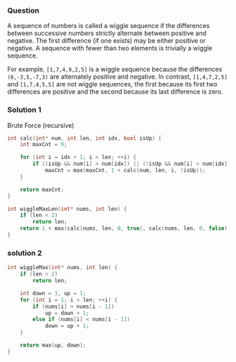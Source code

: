 
### Question

A sequence of numbers is called a wiggle sequence if the differences between successive numbers strictly alternate between positive and 
negative. The first difference (if one exists) may be either positive or negative. A sequence with fewer than two elements is trivially a 
wiggle sequence.

For example, `[1,7,4,9,2,5]` is a wiggle sequence because the differences `(6,-3,5,-7,3)` are alternately positive and negative. 
In contrast, `[1,4,7,2,5]` and `[1,7,4,5,5]` are not wiggle sequences, the first because its first two differences are positive and 
the second because its last difference is zero.

### Solution 1

Brute Force (recursive)

```c
int calc(int* num, int len, int idx, bool isUp) {
	int maxCnt = 0;

	for (int i = idx + 1; i < len; ++i) {
		if ((isUp && num[i] > num[idx]) || (!isUp && num[i] < num[idx]))
			maxCnt = max(maxCnt, 1 + calc(num, len, i, !isUp));
	}

	return maxCnt;
}

int wiggleMaxLen(int* nums, int len) {
	if (len < 2)
		return len;
	return 1 + max(calc(nums, len, 0, true), calc(nums, len, 0, false));
}
```

### solution 2

```c
int wiggleMax(int* nums, int len) {
	if (len < 2)
		return len;

	int down = 1, up = 1;
	for (int i = 1; i < len; ++i) {
		if (nums[i] > nums[i - 1])
			up = down + 1;
		else if (nums[i] < nums[i - 1])
			down = up + 1;
	}

	return max(up, down);
}
```

